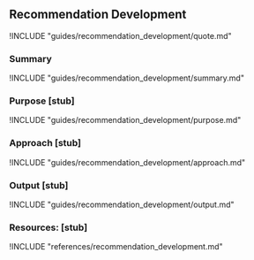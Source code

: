 ## Recommendation Development

!INCLUDE "guides/recommendation_development/quote.md"

### Summary

!INCLUDE "guides/recommendation_development/summary.md"

### Purpose [stub]

!INCLUDE "guides/recommendation_development/purpose.md"

### Approach [stub]

!INCLUDE "guides/recommendation_development/approach.md"

### Output [stub]

!INCLUDE "guides/recommendation_development/output.md"

### Resources: [stub]

!INCLUDE "references/recommendation_development.md"
